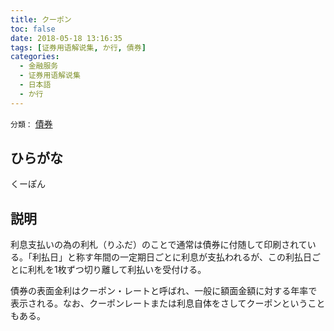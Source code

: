 ```yaml
---
title: クーポン
toc: false
date: 2018-05-18 13:16:35
tags: [证券用语解说集, か行, 債券]
categories:
  - 金融服务
  - 证券用语解说集
  - 日本語
  - か行
---
```


`分類：` [債券](/tags/債券/)

## ひらがな

くーぽん

## 説明

利息支払いの為の利札（りふだ）のことで通常は債券に付随して印刷されている。「利払日」と称す年間の一定期日ごとに利息が支払われるが、この利払日ごとに利札を1枚ずつ切り離して利払いを受付ける。

債券の表面金利はクーポン・レートと呼ばれ、一般に額面金額に対する年率で表示される。なお、クーポンレートまたは利息自体をさしてクーポンということもある。
